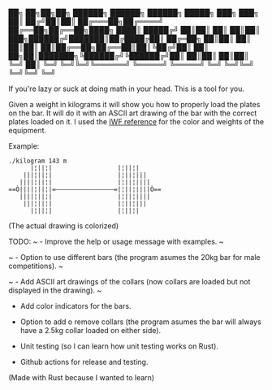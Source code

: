 
 ██╗  ██╗██╗██╗      ██████╗  ██████╗ ██████╗  █████╗ ███╗   ███╗
 ██║ ██╔╝██║██║     ██╔═══██╗██╔════╝ ██╔══██╗██╔══██╗████╗ ████║
 █████╔╝ ██║██║     ██║   ██║██║  ███╗██████╔╝███████║██╔████╔██║
 ██╔═██╗ ██║██║     ██║   ██║██║   ██║██╔══██╗██╔══██║██║╚██╔╝██║
 ██║  ██╗██║███████╗╚██████╔╝╚██████╔╝██║  ██║██║  ██║██║ ╚═╝ ██║
 ╚═╝  ╚═╝╚═╝╚══════╝ ╚═════╝  ╚═════╝ ╚═╝  ╚═╝╚═╝  ╚═╝╚═╝     ╚═╝
                                                                

If you're lazy or suck at doing math in your head. This is a tool for you.

Given a weight in kilograms it will show you how to properly load the plates on the bar. It will do it with an ASCII art drawing of the bar with the correct plates loaded on it. I used the [IWF reference](https://iwf.sport/weightlifting_/equipment/) for the color and weights of the equipment.

Example: 

```
./kilogram 143 m
      |¦||¦|                  |¦||¦|
    |||¦||¦|                  |¦||¦|||
   ||||¦||¦|                  |¦||¦||||
==Ò||||¦||¦|=————————————————=|¦||¦||||Ò==
   ||||¦||¦|                  |¦||¦||||
    |||¦||¦|                  |¦||¦|||
      |¦||¦|                  |¦||¦|
```
(The actual drawing is colorized)

TODO:
~ - Improve the help or usage message with examples. ~

 ~ - Option to use different bars (the program asumes the 20kg bar for male competitions). ~

 ~ - Add ASCII art drawings of the collars (now collars are loaded but not displayed in the drawing). ~

   - Add color indicators for the bars.

  - Option to add o remove collars (the program asumes the bar will always have a 2.5kg collar loaded on either side).

  - Unit testing (so I can learn how unit testing works on Rust).

  - Github actions for release and testing.


(Made with Rust because I wanted to learn)
